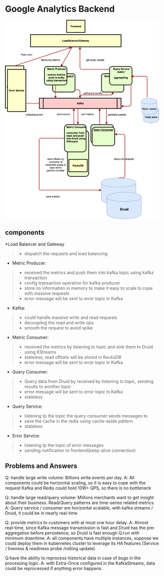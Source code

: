 # Google Analytics Backend

![alt text](googleAnalysis.png "Architecture Design")


## components
*Load Balancer and Gateway
>* dispatch the requests and load balancing

* Metric Producer:
> * received the metrics and push them into kafka topic using kafka transaction
> * config transaction operation for kafka producer
> * store no information in memory to make it easy to scale to cope with massive requests
> * error message will be sent to error topic in Kafka

* Kafka:
> * could handle massive write and read requests
> * decoupling the read and write ops
> * smooth the request to avoid spike

* Metric Consumer:
> * received the metrics by listening to topic and sink them to Druid using KStreams
> * stateless, read offsets will be stored in RocksDB
> * error message will be sent to error topic in Kafka

* Query Consumer:
> * Query data from Druid by received by listening to topic, sending results to another topic
> * error message will be sent to error topic in Kafka
> * stateless

* Query Service:
> * listening tp the topic the query consumer sends messages to
> * save the cache in the redis using cache-aside pattern
> * stateless

* Error Service:
> * listening tp the topic of error messages
> * sending notification to frontend(keep-alive connection)


## Problems and Answers
Q: handle large write volume: Billions write events per day.
A: All components could be horizontal scaling, so it is easy to cope with the request
Kafka and Redis could hold 10W+ QPS, so there is no bottleneck

Q: handle large read/query volume: Millions merchants want to get insight about their business. Read/Query patterns are time-series related metrics.
A: Query service / consumer are horizontal scalable, with kafka streams / Druid, it could be in nearly real-time

Q: provide metrics to customers with at most one hour delay.
A: Almost real-time, since Kafka message transmission is fast and Druid has the pre-aggregation before persistence, so Druid is fast enough
Q:run with minimum downtime.
A: all components have multiple instances, suppose we could deploy them in kubernetes cluster to leverage its HA features (Service / liveness & readiness probe /rolliing update)

Q:have the ability to reprocess historical data in case of bugs in the processing logic.
A: with Extra-Once configured in the KafkaStreams, data could be reprocessed if anything error happens.
